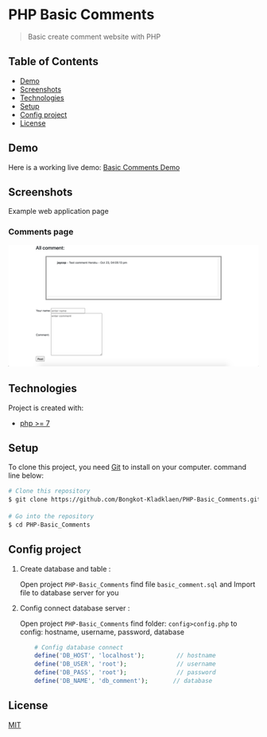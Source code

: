 # PHP Basic Comments
>Basic create comment website with PHP

## Table of Contents
  - [Demo](#demo)
  - [Screenshots](#screenshots)
  - [Technologies](#technologies)
  - [Setup](#setup)
  - [Config project](#config-project)
  - [License](#license)

## Demo
Here is a working live demo: [Basic Comments Demo](https://lit-waters-68511.herokuapp.com)
## Screenshots
Example web application page
### Comments page
![](screenshots/comment.png)


## Technologies
Project is created with:
- [php >= 7](https://www.php.net/)

## Setup
To clone this project, you need [Git](https://git-scm.com) to install on your computer. command line below:

```zsh
# Clone this repository
$ git clone https://github.com/Bongkot-Kladklaen/PHP-Basic_Comments.git

# Go into the repository
$ cd PHP-Basic_Comments
```
## Config project
1. Create database and table :

    Open project `PHP-Basic_Comments` find file `basic_comment.sql` and Import file to database server for you
2. Config connect database server : 

    Open project `PHP-Basic_Comments` find folder: `config>config.php` to config: hostname, username, password, database
 
    ```php
        # Config database connect
        define('DB_HOST', 'localhost');         // hostname
        define('DB_USER', 'root');              // username
        define('DB_PASS', 'root');              // password
        define('DB_NAME', 'db_comment');       // database
    ```

## License
[MIT](LICENSE)




